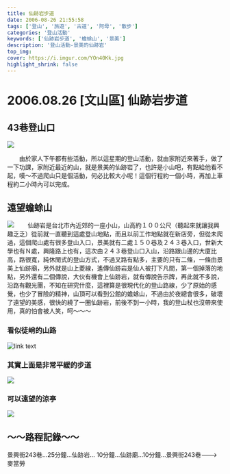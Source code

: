 ```yaml
---
title: 仙跡岩步道
date: 2006-08-26 21:55:58
tags: ['登山', '旅遊', '古道', '阿母', '散步']
categories: '登山活動'
keywords: ['仙跡岩步道', '蟾蜍山', '景美']
description: '登山活動-景美的仙跡岩'
top_img: 
cover: https://i.imgur.com/YOn40Kk.jpg
highlight_shrink: false
---
```


# 2006.08.26 [文山區] 仙跡岩步道
## 43巷登山口
![](https://i.imgur.com/zrnGnMo.jpg)

　　由於家人下午都有些活動，所以這星期的登山活動，就由家附近來著手，做了一下功課，家附近最近的山，就是景美的仙跡岩了，也許是小山吧，有點給他看不起，嘆～不過爬山只是個活動，何必比較大小呢！這個行程約一個小時，再加上車程約二小時內可以完成。

## 遠望蟾蜍山
![](https://i.imgur.com/reGCRyY.png)
　　仙跡岩是台北市內近郊的一座小山，山高約１００公尺（聽起來就讓我興趣乏乏）從前就一直聽到這處登山地點，而且以前工作地點就在新店旁，但從未爬過，這個爬山處有很多登山入口，景美就有二處１５０巷及２４３巷入口，世新大學也有Ｎ處，興隆路上也有，這次由２４３巷登山口入山，沿路跟山邊的大廈比高，路很寬，純休閒式的登山方式，不過叉路有點多，主要的只有二條，一條由景美上仙跡廟，另外就是山上菱線，遙傳仙跡岩是仙人被打下凡間，第一個掉落的地點，另外還有二個傳說，大伙有機會上仙跡岩，就有傳說告示牌，再此就不多說，沿路有觀光團，不知在研究什麼，這裡算是很現代化的登山路線，少了原始的感覺，也少了冒險的精神，山頂可以看到公館的蟾蜍山，不過由於夜總會很多，破壞了遠望的美感，很快的繞了一圈仙跡岩，前後不到一小時，我的登山杖也沒帶來使用，真的怕會被人笑，呵～～～

### 看似徒峭的山路  
![link text](https://i.imgur.com/JxcHdrR.png)	


### 其實上面是非常平緩的步道
![](https://i.imgur.com/glnGiv3.jpg)


### 可以遠望的涼亭
![](https://i.imgur.com/YOn40Kk.jpg)


## **～～路程記錄～～**

<div class="note info flat"> 景興街243巷…25分鐘…仙跡岩… 10分鐘…仙跡廟…10分鐘…景興街243巷--->麥當勞  </div>
